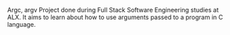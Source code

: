 Argc, argv Project done during Full Stack Software Engineering studies at ALX. It aims to learn about how to use arguments passed to a program in C language.
